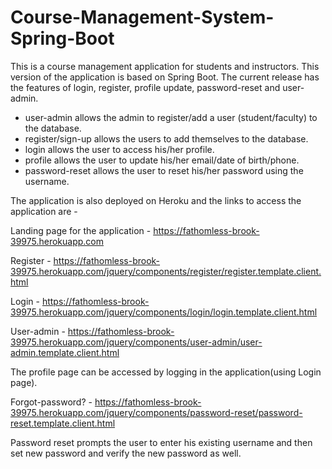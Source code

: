 # Course-Management-System-Spring-Boot

This is a course management application for students and instructors. This version of the application is based on Spring Boot. The current release has the features of login, register, profile update, password-reset and user-admin.

- user-admin allows the admin to register/add a user (student/faculty) to the database.
- register/sign-up allows the users to add themselves to the database.
- login allows the user to access his/her profile.
- profile allows the user to update his/her email/date of birth/phone.
- password-reset allows the user to reset his/her password using the username.

The application is also deployed on Heroku and the links to access the application are - 

Landing page for the application - 
https://fathomless-brook-39975.herokuapp.com

Register - 
https://fathomless-brook-39975.herokuapp.com/jquery/components/register/register.template.client.html

Login - 
https://fathomless-brook-39975.herokuapp.com/jquery/components/login/login.template.client.html

User-admin - 
https://fathomless-brook-39975.herokuapp.com/jquery/components/user-admin/user-admin.template.client.html

The profile page can be accessed by logging in the application(using Login page). 

Forgot-password? -
https://fathomless-brook-39975.herokuapp.com/jquery/components/password-reset/password-reset.template.client.html

Password reset prompts the user to enter his existing username and then set new password and verify the new password as well.
